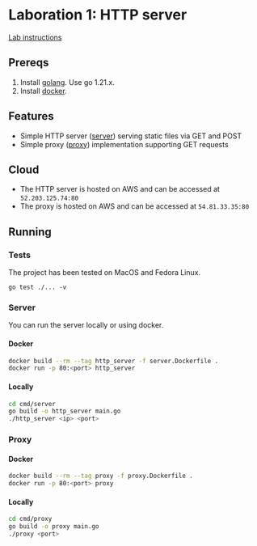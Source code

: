 # Laboration 1: HTTP server

[Lab instructions](https://chalmers.instructure.com/courses/26458/pages/lab-1-http-server)

## Prereqs

1. Install [golang](https://go.dev/doc/install). Use go 1.21.x.
1. Install [docker](https://www.docker.com/get-started).

## Features

- Simple HTTP server ([server]('/server')) serving static files via GET and POST
- Simple proxy ([proxy]('/proxy')) implementation supporting GET requests

## Cloud

- The HTTP server is hosted on AWS and can be accessed at `52.203.125.74:80`
- The proxy is hosted on AWS and can be accessed at `54.81.33.35:80`

## Running

### Tests

The project has been tested on MacOS and Fedora Linux.

```
go test ./... -v
```

### Server

You can run the server locally or using docker.

#### Docker

```bash
docker build --rm --tag http_server -f server.Dockerfile .
docker run -p 80:<port> http_server
```

#### Locally

```bash
cd cmd/server
go build -o http_server main.go
./http_server <ip> <port>
```

### Proxy

#### Docker

```bash
docker build --rm --tag proxy -f proxy.Dockerfile .
docker run -p 80:<port> proxy 
```

#### Locally

```bash
cd cmd/proxy
go build -o proxy main.go
./proxy <port>
```
